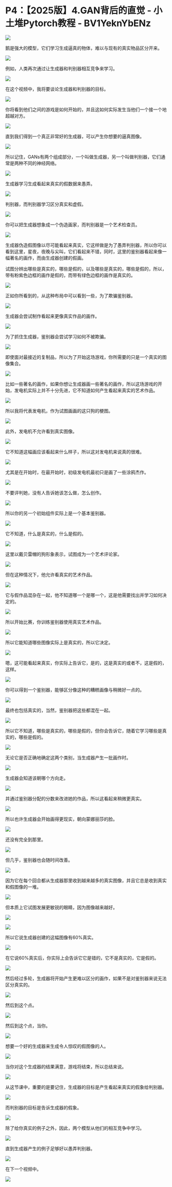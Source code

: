 # P4：【2025版】4.GAN背后的直觉 - 小土堆Pytorch教程 - BV1YeknYbENz

![](img/d1d0e2a5bb645d94e64d5485053d06c4_0.png)

鹅是强大的模型，它们学习生成逼真的物体，难以与现有的真实物品区分开来。

![](img/d1d0e2a5bb645d94e64d5485053d06c4_2.png)

例如，人类再次通过让生成器和判别器相互竞争来学习。

![](img/d1d0e2a5bb645d94e64d5485053d06c4_4.png)

在这个视频中，我将要谈论生成器和判别器的目标。

![](img/d1d0e2a5bb645d94e64d5485053d06c4_6.png)

你将看到他们之间的游戏是如何开始的，并且这如何实际发生当他们一个接一个地超越对方。

![](img/d1d0e2a5bb645d94e64d5485053d06c4_8.png)

直到我们得到一个真正非常好的生成器，可以产生你想要的逼真图像。

![](img/d1d0e2a5bb645d94e64d5485053d06c4_10.png)

所以记住，GANs有两个组成部分，一个叫做生成器，另一个叫做判别器，它们通常是两种不同的神经网络。

![](img/d1d0e2a5bb645d94e64d5485053d06c4_12.png)

生成器学习生成看起来真实的假数据来愚弄。

![](img/d1d0e2a5bb645d94e64d5485053d06c4_14.png)

判别器，而判别器学习区分真实和虚假。

![](img/d1d0e2a5bb645d94e64d5485053d06c4_16.png)

你可以把生成器想象成一个伪造画家，而判别器是一个艺术检查员。

![](img/d1d0e2a5bb645d94e64d5485053d06c4_18.png)

生成器伪造假图像以尽可能看起来真实，它这样做是为了愚弄判别器，所以你可以看到这里，星夜，夜晚与尖叫，它们看起来不错，同时，这里的鉴别器看起来像一幅著名的画作，而由生成器创建的假画。

试图分辨出哪些是真实的，哪些是假的，以及哪些是真实的，哪些是假的，所以，带有粉紫色边框的画作是假的，而带有绿色边框的画作是真实的。



![](img/d1d0e2a5bb645d94e64d5485053d06c4_20.png)

正如你所看到的，从这种布局中可以看到一些，为了欺骗鉴别器。

![](img/d1d0e2a5bb645d94e64d5485053d06c4_22.png)

生成器会尝试制作看起来更像真实作品的画作。

![](img/d1d0e2a5bb645d94e64d5485053d06c4_24.png)

为了抓住生成器，鉴别器会尝试学习如何不被欺骗。

![](img/d1d0e2a5bb645d94e64d5485053d06c4_26.png)

即使面对最接近的复制品，所以为了开始这场游戏，你所需要的只是一个真实的图像集合。

![](img/d1d0e2a5bb645d94e64d5485053d06c4_28.png)

比如一些著名的画作，如果你想让生成器画一些著名的画作，所以这场游戏的开始，发电机实际上并不十分先进，它不知道如何产生看起来真实的艺术作品。



![](img/d1d0e2a5bb645d94e64d5485053d06c4_30.png)

所以我将代表发电机，作为试图画画的这只狗的梗图。

![](img/d1d0e2a5bb645d94e64d5485053d06c4_32.png)

此外，发电机不允许看到真实图像。

![](img/d1d0e2a5bb645d94e64d5485053d06c4_34.png)

它不知道这幅画应该看起来什么样子，所以这对发电机来说真的很难。

![](img/d1d0e2a5bb645d94e64d5485053d06c4_36.png)

尤其是在开始时，在最开始时，初级发电机最初只是画了一些涂鸦杰作。

![](img/d1d0e2a5bb645d94e64d5485053d06c4_38.png)

不要评判她，没有人告诉她该怎么做，怎么创作。

![](img/d1d0e2a5bb645d94e64d5485053d06c4_40.png)

所以你的另一个初始组件实际上是一个基本鉴别器。

![](img/d1d0e2a5bb645d94e64d5485053d06c4_42.png)

它不知道，什么是真实的，什么是假的。

![](img/d1d0e2a5bb645d94e64d5485053d06c4_44.png)

这里以戴贝雷帽的狗形象表示，试图成为一个艺术评论家。

![](img/d1d0e2a5bb645d94e64d5485053d06c4_46.png)

但在这种情况下，他允许看真实的艺术作品。

![](img/d1d0e2a5bb645d94e64d5485053d06c4_48.png)

它与假作品混杂在一起，他不知道哪一个是哪一个，这是他需要找出并学习如何决定的。

![](img/d1d0e2a5bb645d94e64d5485053d06c4_50.png)

所以开始比赛，你训练鉴别器使用真实艺术作品。

![](img/d1d0e2a5bb645d94e64d5485053d06c4_52.png)

所以它能知道哪些图像实际上是真实的，所以它决定。

![](img/d1d0e2a5bb645d94e64d5485053d06c4_54.png)

嗯，这可能看起来真实，你实际上告诉它，是的，这是真实的或者不，这是假的，这样。

![](img/d1d0e2a5bb645d94e64d5485053d06c4_56.png)

你可以得到一个鉴别器，能够区分像这种的糟糕画像与稍微好一点的。

![](img/d1d0e2a5bb645d94e64d5485053d06c4_58.png)

最终也包括真实的，当然，鉴别器把这些都混在一起。

![](img/d1d0e2a5bb645d94e64d5485053d06c4_60.png)

所以它不知道，哪些是真实的，哪些是假的，但你会告诉它，随着它学习哪些是真实的，哪些是假的。

![](img/d1d0e2a5bb645d94e64d5485053d06c4_62.png)

无论它是否正确地确定这两个类别，当生成器产生一批画作时。

![](img/d1d0e2a5bb645d94e64d5485053d06c4_64.png)

生成器会知道该朝哪个方向走。

![](img/d1d0e2a5bb645d94e64d5485053d06c4_66.png)

并通过鉴别器分配的分数来改进她的作品，所以这看起来稍微更真实。

![](img/d1d0e2a5bb645d94e64d5485053d06c4_68.png)

所以也许生成器会开始画得更现实，朝向蒙娜丽莎的脸。

![](img/d1d0e2a5bb645d94e64d5485053d06c4_70.png)

还没有完全到那里。

![](img/d1d0e2a5bb645d94e64d5485053d06c4_72.png)

但几乎，鉴别器也会随时间改善。

![](img/d1d0e2a5bb645d94e64d5485053d06c4_74.png)

因为它在每个回合都从生成器那里收到越来越多的真实图像，并且它总是收到真实和假图像的一堆。

![](img/d1d0e2a5bb645d94e64d5485053d06c4_76.png)

但本质上它试图发展更敏锐的眼睛，因为图像越来越好。

![](img/d1d0e2a5bb645d94e64d5485053d06c4_78.png)

![](img/d1d0e2a5bb645d94e64d5485053d06c4_79.png)

所以它说生成器创建的这幅图像有60%真实。

![](img/d1d0e2a5bb645d94e64d5485053d06c4_81.png)

在它说60%真实后，你实际上会告诉它它是错的，它不是真实的，它是假的。

![](img/d1d0e2a5bb645d94e64d5485053d06c4_83.png)

然后经过多轮，生成器将开始产生更难以区分的画作，如果不是对鉴别器来说无法区分真实的。

![](img/d1d0e2a5bb645d94e64d5485053d06c4_85.png)

然后到这个点。

![](img/d1d0e2a5bb645d94e64d5485053d06c4_87.png)

然后到这个点，当你。

![](img/d1d0e2a5bb645d94e64d5485053d06c4_89.png)

想要一个好的生成器来生成令人惊叹的假图像的人。

![](img/d1d0e2a5bb645d94e64d5485053d06c4_91.png)

当你对这个生成器的结果满意，游戏将结束，所以总结来说。

![](img/d1d0e2a5bb645d94e64d5485053d06c4_93.png)

从这节课中，重要的是要记住，生成器的目标是产生看起来真实的假象给判别器。

![](img/d1d0e2a5bb645d94e64d5485053d06c4_95.png)

而判别器的目标是告诉生成器的假象。

![](img/d1d0e2a5bb645d94e64d5485053d06c4_97.png)

除了给你真实的例子之外，因此，两个模型从他们的相互竞争中学习。

![](img/d1d0e2a5bb645d94e64d5485053d06c4_99.png)

直到生成器产生的例子足够好以愚弄判别器。

![](img/d1d0e2a5bb645d94e64d5485053d06c4_101.png)

在下一个视频中。

![](img/d1d0e2a5bb645d94e64d5485053d06c4_103.png)